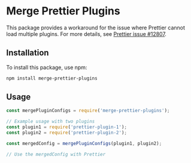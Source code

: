# Merge Prettier Plugins

This package provides a workaround for the issue where Prettier cannot load multiple plugins. For more details, see [Prettier issue #12807](https://github.com/prettier/prettier/issues/12807).

## Installation

To install this package, use npm:

```sh
npm install merge-prettier-plugins
```

## Usage

```js
const mergePluginConfigs = require('merge-prettier-plugins');

// Example usage with two plugins
const plugin1 = require('prettier-plugin-1');
const plugin2 = require('prettier-plugin-2');

const mergedConfig = mergePluginConfigs(plugin1, plugin2);

// Use the mergedConfig with Prettier
```
